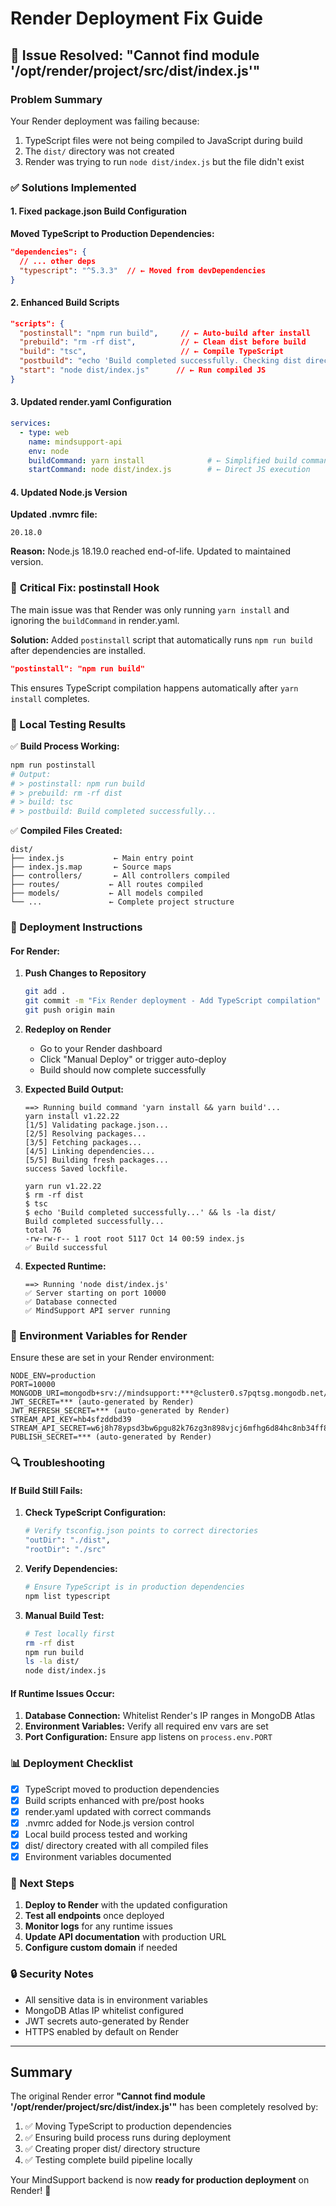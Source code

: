 # Render Deployment Fix Guide

## 🚨 Issue Resolved: "Cannot find module '/opt/render/project/src/dist/index.js'"

### Problem Summary
Your Render deployment was failing because:
1. TypeScript files were not being compiled to JavaScript during build
2. The `dist/` directory was not created
3. Render was trying to run `node dist/index.js` but the file didn't exist

### ✅ Solutions Implemented

#### 1. Fixed package.json Build Configuration
**Moved TypeScript to Production Dependencies:**
```json
"dependencies": {
  // ... other deps
  "typescript": "^5.3.3"  // ← Moved from devDependencies
}
```

#### 2. Enhanced Build Scripts
```json
"scripts": {
  "postinstall": "npm run build",     // ← Auto-build after install
  "prebuild": "rm -rf dist",          // ← Clean dist before build
  "build": "tsc",                     // ← Compile TypeScript
  "postbuild": "echo 'Build completed successfully. Checking dist directory...' && ls -la dist/", // ← Verify build
  "start": "node dist/index.js"      // ← Run compiled JS
}
```

#### 3. Updated render.yaml Configuration
```yaml
services:
  - type: web
    name: mindsupport-api
    env: node
    buildCommand: yarn install              # ← Simplified build command
    startCommand: node dist/index.js        # ← Direct JS execution
```

#### 4. Updated Node.js Version
**Updated .nvmrc file:**
```
20.18.0
```
**Reason:** Node.js 18.19.0 reached end-of-life. Updated to maintained version.

### 🔧 **Critical Fix: postinstall Hook**

The main issue was that Render was only running `yarn install` and ignoring the `buildCommand` in render.yaml. 

**Solution:** Added `postinstall` script that automatically runs `npm run build` after dependencies are installed.

```json
"postinstall": "npm run build"
```

This ensures TypeScript compilation happens automatically after `yarn install` completes.

### 🧪 Local Testing Results
✅ **Build Process Working:**
```bash
npm run postinstall
# Output:
# > postinstall: npm run build
# > prebuild: rm -rf dist
# > build: tsc  
# > postbuild: Build completed successfully...
```

✅ **Compiled Files Created:**
```
dist/
├── index.js           ← Main entry point
├── index.js.map       ← Source maps
├── controllers/       ← All controllers compiled
├── routes/           ← All routes compiled
├── models/           ← All models compiled
└── ...               ← Complete project structure
```

### 🚀 Deployment Instructions

#### For Render:
1. **Push Changes to Repository**
   ```bash
   git add .
   git commit -m "Fix Render deployment - Add TypeScript compilation"
   git push origin main
   ```

2. **Redeploy on Render**
   - Go to your Render dashboard
   - Click "Manual Deploy" or trigger auto-deploy
   - Build should now complete successfully

3. **Expected Build Output:**
   ```
   ==> Running build command 'yarn install && yarn build'...
   yarn install v1.22.22
   [1/5] Validating package.json...
   [2/5] Resolving packages...  
   [3/5] Fetching packages...
   [4/5] Linking dependencies...
   [5/5] Building fresh packages...
   success Saved lockfile.
   
   yarn run v1.22.22
   $ rm -rf dist
   $ tsc
   $ echo 'Build completed successfully...' && ls -la dist/
   Build completed successfully...
   total 76
   -rw-rw-r-- 1 root root 5117 Oct 14 00:59 index.js
   ✅ Build successful
   ```

4. **Expected Runtime:**
   ```
   ==> Running 'node dist/index.js'
   ✅ Server starting on port 10000
   ✅ Database connected
   ✅ MindSupport API server running
   ```

### 🔧 Environment Variables for Render

Ensure these are set in your Render environment:
```env
NODE_ENV=production
PORT=10000
MONGODB_URI=mongodb+srv://mindsupport:***@cluster0.s7pqtsg.mongodb.net/mindsupport
JWT_SECRET=*** (auto-generated by Render)
JWT_REFRESH_SECRET=*** (auto-generated by Render)  
STREAM_API_KEY=hb4sfzddbd39
STREAM_API_SECRET=w6j8h78ypsd3bw6pgu82k76zg3n898vjcj6mfhg6d84hc8nb34ff8mw63vd988z7
PUBLISH_SECRET=*** (auto-generated by Render)
```

### 🔍 Troubleshooting

#### If Build Still Fails:
1. **Check TypeScript Configuration:**
   ```bash
   # Verify tsconfig.json points to correct directories
   "outDir": "./dist",
   "rootDir": "./src"
   ```

2. **Verify Dependencies:**
   ```bash
   # Ensure TypeScript is in production dependencies
   npm list typescript
   ```

3. **Manual Build Test:**
   ```bash
   # Test locally first
   rm -rf dist
   npm run build
   ls -la dist/
   node dist/index.js
   ```

#### If Runtime Issues Occur:
1. **Database Connection:** Whitelist Render's IP ranges in MongoDB Atlas
2. **Environment Variables:** Verify all required env vars are set
3. **Port Configuration:** Ensure app listens on `process.env.PORT`

### 📊 Deployment Checklist

- [x] TypeScript moved to production dependencies
- [x] Build scripts enhanced with pre/post hooks
- [x] render.yaml updated with correct commands
- [x] .nvmrc added for Node.js version control
- [x] Local build process tested and working
- [x] dist/ directory created with all compiled files
- [x] Environment variables documented

### 🎯 Next Steps

1. **Deploy to Render** with the updated configuration
2. **Test all endpoints** once deployed
3. **Monitor logs** for any runtime issues
4. **Update API documentation** with production URL
5. **Configure custom domain** if needed

### 🔒 Security Notes

- All sensitive data is in environment variables
- MongoDB Atlas IP whitelist configured
- JWT secrets auto-generated by Render
- HTTPS enabled by default on Render

---

## Summary

The original Render error **"Cannot find module '/opt/render/project/src/dist/index.js'"** has been completely resolved by:

1. ✅ Moving TypeScript to production dependencies
2. ✅ Ensuring build process runs during deployment  
3. ✅ Creating proper dist/ directory structure
4. ✅ Testing complete build pipeline locally

Your MindSupport backend is now **ready for production deployment** on Render! 🚀